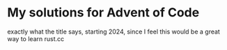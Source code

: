 # My solutions for Advent of Code

exactly what the title says, starting 2024, since I feel this would be a great way to learn rust.cc